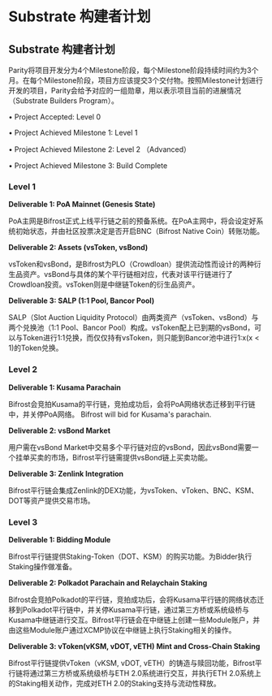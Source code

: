 # Substrate 构建者计划

## Substrate 构建者计划

Parity将项目开发分为4个Milestone阶段，每个Milestone阶段持续时间约为3个月。在每个Milestone阶段，项目方应该提交3个交付物。按照Milestone计划进行开发的项目，Parity会给予对应的一组勋章，用以表示项目当前的进展情况（Substrate Builders Program）。

• Project Accepted: Level 0

• Project Achieved Milestone 1: Level 1

• Project Achieved Milestone 2: Level 2 （Advanced）

• Project Achieved Milestone 3: Build Complete

### Level 1

**Deliverable 1: PoA Mainnet \(Genesis State\)**

PoA主网是Bifrost正式上线平行链之前的预备系统。在PoA主网中，将会设定好系统初始状态，并由社区投票决定是否开启BNC（Bifrost Native Coin）转账功能。

**Deliverable 2: Assets \(vsToken, vsBond\)**

vsToken和vsBond，是Bifrost为PLO（Crowdloan）提供流动性而设计的两种衍生品资产。vsBond与具体的某个平行链相对应，代表对该平行链进行了Crowdloan投资。vsToken则是中继链Token的衍生品资产。

**Deliverable 3: SALP \(1:1 Pool, Bancor Pool\)**

SALP（Slot Auction Liquidity Protocol）由两类资产（vsToken、vsBond）与两个兑换池（1:1 Pool、Bancor Pool）构成。vsToken配上已到期的vsBond，可以与Token进行1:1兑换，而仅仅持有vsToken，则只能到Bancor池中进行1:x\(x &lt; 1\)的Token兑换。

### Level 2

**Deliverable 1: Kusama Parachain**

Bifrost会竞拍Kusama的平行链，竞拍成功后，会将PoA网络状态迁移到平行链中，并关停PoA网络。 Bifrost will bid for Kusama's parachain.

**Deliverable 2: vsBond Market**

用户需在vsBond Market中交易多个平行链对应的vsBond，因此vsBond需要一个挂单买卖的市场，Bifrost平行链需提供vsBond链上买卖功能。

**Deliverable 3: Zenlink Integration**

Bifrost平行链会集成Zenlink的DEX功能，为vsToken、vToken、BNC、KSM、DOT等资产提供交易市场。

### Level 3

**Deliverable 1: Bidding Module**

Bifrost平行链提供Staking-Token（DOT、KSM）的购买功能。为Bidder执行Staking操作做准备。

**Deliverable 2: Polkadot Parachain and Relaychain Staking**

Bifrost会竞拍Polkadot的平行链，竞拍成功后，会将Kusama平行链的网络状态迁移到Polkadot平行链中，并关停Kusama平行链，通过第三方桥或系统级桥与Kusama中继链进行交互。Bifrost平行链会在中继链上创建一些Module账户，并由这些Module账户通过XCMP协议在中继链上执行Staking相关的操作。

**Deliverable 3: vToken\(vKSM, vDOT, vETH\) Mint and Cross-Chain Staking**

Bifrost平行链提供vToken（vKSM, vDOT, vETH）的铸造与赎回功能，Bifrost平行链将通过第三方桥或系统级桥与ETH 2.0系统进行交互，并执行ETH 2.0系统上的Staking相关动作，完成对ETH 2.0的Staking支持与流动性释放。





